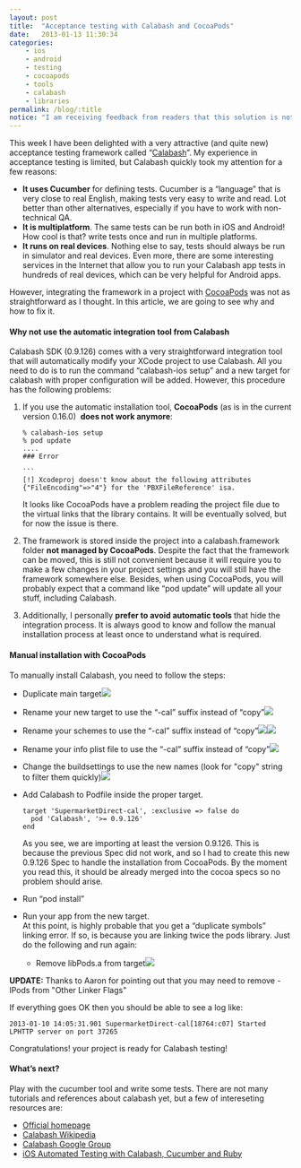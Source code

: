 ```yaml
---
layout: post
title:  "Acceptance testing with Calabash and CocoaPods"
date:   2013-01-13 11:30:34
categories: 
    - ios
    - android
    - testing
    - cocoapods
    - tools
    - calabash
    - libraries    
permalink: /blog/:title
notice: "I am receiving feedback from readers that this solution is not always working. Please, have in mind that this post is old and the content might be outdated."
---
```


This week I have been delighted with a very attractive (and quite new) acceptance testing framework called “[Calabash](http://calaba.sh/)”. My experience in acceptance testing is limited, but Calabash quickly took my attention for a few reasons:

*   **It uses Cucumber** for defining tests. Cucumber is a “language” that is very close to real English, making tests very easy to write and read. Lot better than other alternatives, especially if you have to work with non-technical QA.
*   **It is multiplatform**. The same tests can be run both in iOS and Android! How cool is that? write tests once and run in multiple platforms.
*   **It runs on real devices**. Nothing else to say, tests should always be run in simulator and real devices. Even more, there are some interesting services in the Internet that allow you to run your Calabash app tests in hundreds of real devices, which can be very helpful for Android apps.

However, integrating the framework in a project with [CocoaPods](http://cocoapods.org/) was not as straightforward as I thought. In this article, we are going to see why and how to fix it.

#### Why not use the automatic integration tool from Calabash

Calabash SDK (0.9.126) comes with a very straightforward integration tool that will automatically modify your XCode project to use Calabash. All you need to do is to run the command “calabash-ios setup” and a new target for calabash with proper configuration will be added. However, this procedure has the following problems:

1.  If you use the automatic installation tool, **CocoaPods** (as is in the current version 0.16.0)  **does not work anymore**:
    
        % calabash-ios setup
        % pod update
        ....
        ### Error
        
        ```
        [!] Xcodeproj doesn't know about the following attributes {"FileEncoding"=>"4"} for the 'PBXFileReference' isa.
    
    It looks like CocoaPods have a problem reading the project file due to the virtual links that the library contains. It will be eventually solved, but for now the issue is there.
2.  The framework is stored inside the project into a calabash.framework folder **not managed by CocoaPods**. Despite the fact that the framework can be moved, this is still not convenient because it will require you to make a few changes in your project settings and you will still have the framework somewhere else. Besides, when using CocoaPods, you will probably expect that a command like “pod update” will update all your stuff, including Calabash.
3.  Additionally, I personally **prefer to avoid automatic tools** that hide the integration process. It is always good to know and follow the manual installation process at least once to understand what is required.

#### Manual installation with CocoaPods

To manually install Calabash, you need to follow the steps:

*   Duplicate main target![](/ckeditor_assets/pictures/9/content_calabash_1.png)
*   Rename your new target to use the “-cal” suffix instead of “copy”![](/ckeditor_assets/pictures/10/content_calabash_2.png?1357908722)
*   Rename your schemes to use the “-cal” suffix instead of “copy”![](/ckeditor_assets/pictures/11/content_calabash_3.png?1357908756)![](/ckeditor_assets/pictures/12/content_calabash_4.png?1357908781)
*   Rename your info plist file to use the “-cal” suffix instead of “copy”![](/ckeditor_assets/pictures/13/content_calabash_5.png?1357908795)
*   Change the buildsettings to use the new names (look for "copy" string to filter them quickly)![](/ckeditor_assets/pictures/14/content_calabash_6.png?1357908820)
*   Add Calabash to Podfile inside the proper target.
    
        target 'SupermarketDirect-cal', :exclusive => false do
          pod 'Calabash', '>= 0.9.126'
        end
    
    As you see, we are importing at least the version 0.9.126. This is because the previous Spec did not work, and so I had to create this new 0.9.126 Spec to handle the installation from CocoaPods. By the moment you read this, it should be already merged into the cocoa specs so no problem should arise.
*   Run “pod install”
*   Run your app from the new target.  
    At this point, is highly probable that you get a “duplicate symbols” linking error. If so, is because you are linking twice the pods library. Just do the following and run again:
    *   Remove libPods.a from target![](/ckeditor_assets/pictures/15/content_calabash_8.png?1357908922)

**UPDATE:** Thanks to Aaron for pointing out that you may need to remove -lPods from "Other Linker Flags"

If everything goes OK then you should be able to see a log like:

    2013-01-10 14:05:31.901 SupermarketDirect-cal[18764:c07] Started LPHTTP server on port 37265

Congratulations! your project is ready for Calabash testing!

#### What’s next?

Play with the cucumber tool and write some tests. There are not many tutorials and references about calabash yet, but a few of intereseting resources are:

*   [Official homepage](http://calaba.sh/)
*   [Calabash W](http://github.com/calabash/calabash-ios/wiki)[ikipedia](https://github.com/calabash/calabash-ios/wiki)
*   [Calabash Google Group](https://groups.google.com/forum/?fromgroups#!forum/calabash-ios)
*   [iOS Automated Testing with Calabash, Cucumber and Ruby](http://www.moncefbelyamani.com/ios-automated-testing-with-calabash-cucumber-ruby/)